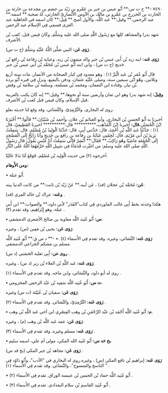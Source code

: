 ٧٤٩٠ -** خ ت س:** أَبُو عبس بن جبر بن عَمْرو بن زَيْد بن جشم بن مجدعة بن حارثة بن الحارث بن الخزرج بن عَمْرو بن مالك بن الأوس الأَنْصارِيّ الحارثي، لَهُ صحبة.** اسمه:** عبد الرحمن،** وقيل:** عَبد اللَّه، والأول أصح.** قِيلَ:** كان اسمه في الجاهلية عبد العزى فسمي فِي الإسلام عبد الرحمن.

شهد بدرا والمشاهد كلها مع رَسُول اللَّهِ صلى الله عليه وسَلَّمَ، وكَانَ فيمن قتل، كعب بْن الأشرف.

**رَوَى عَن:** النبي صَلَّى اللَّهُ عَلَيْهِ وسَلَّمَ (خ ت س) .

**رَوَى عَنه:** ابنه زيد بْن أَبي عبس بْن جبر والد ميمون بْن زيد، وعباية بْن رفاعة بْن رافع بْن خديج (خ ت س) ، وابن ابنه أَبُو عبس بْن مُحَمَّد بْن أَبي عبس بْن جبر.

قال أَبُو عُمَر بْن عَبد الْبَرِّ (١) : وهو معدود فِي كبار الصحابة من الأنصار، مات سنة أربع وثلاثين، وهُوَ ابْن سبعين سنة، وصلى عَلَيْهِ عثمان، ودفن بالبقيع، ونزل فِي قبره أَبُو بردة بْن نيار، وقتادة ابن النعمان، ومحمد بْن مسلمة، وسلمة بْن سلامة بْن وقش.

**وقِيلَ:** إنه شهد بدرا وهو ابن ثمان وأربعين سنة أو نحوها،** وقيل:** إنه كَانَ يكتب بالعربية قبل الإسلام، وكان فيمن قتل كعب بْن الأشرف.

روى له البخاري، والتِّرْمِذِيّ، والنَّسَائي، وقد وقع لنا حديثه بعلو.

أخبرنا به أَبُو الحسن بْن البخاري، وأبو الغنائم بْن علان، وأحمد بْن شَيْبَانَ،** قَالُوا:** أَخْبَرَنَا ابْنُ الْحُصَيْنِ،**قال:** أخبرنا ابْنُ الْمُذْهِب،********** قال:********** أخبرنا القَطِيعِيّ، قال (١) : حَدَّثَنَا عَبد اللَّهِ بْن أَحْمَدَ، قال: حَدَّثني أَبِي، قال: حَدَّثَنَا الْوَلِيدُ بْنُ مُسْلِمٍ، قال: سَمِعْتُ يَزِيدَ بْنَ أَبي مَرْيَمَ، قال: لَحِقَنِي عَبَايَةُ بن رفاعة بن رافع بن خَدِيجٍ وأَنَا رَائِحٌ إِلَى الْمَسْجِدِ إِلَى الْجُمُعَةِ مَاشِيًا وهُوَ رَاكِبٌ،** فَقَالَ:** أَبْشِرْ فَإِنِّي سَمِعْتُ أَبَا عَبْسٍ يَقُولُ: قال رَسُولُ اللَّهِ صلى الله عليه وسلم: من اغبَّرت قَدَمَاهُ فِي سَبِيلِ اللَّهِ حَرَّمَهُمَا اللَّهُ عَلَى النَّارِ.

أخرجوه (٢) من حديث الْوَلِيد بْن مُسْلِم، فَوَقَعَ لَنَا بَدَلا عَالِيًا.

**ومن الأَوهام:**

• أَبُو عبلة.

**عَن:** مُحَمَّد بْن عجلان (قد) ، عَن أبيه،** عَنْ زَيْد بْن ثابت:** من كانت الدنيا بيته.

**وعَنه:** عراك بْن خالد المري (قد) .

هكذا وجدته بخط أَبِي غالب الماوردي فِي كتاب"القَدَر" لأبي داود،** والصواب:** ابن أَبي عبلة، وهو إِبْرَاهِيم، وقد تقدم (٣) .

**• س:** أَبُو عُبَيد اللَّه معاوية بن صالح الأشعري الدمشقي.

**رَوَى عَن:** يحيى بْن مَعِين (س) ، وغيره.

**رَوَى عَنه:** النَّسَائي، وغيره. وقد تقدم فِي الأَسماء (٤) .• -** د س ق:** أَبُو عُبَيد اللَّه مسلم بن مشكم الخزاعي الدمشقي.

**روى عن:** أَبِي ثعلبة الخشني (د س) .

**رَوَى عَنه:** عَبد اللَّهِ بْن العلاء بْن زبر (د س) ، وغيره.

روى له أبو داود، والنَّسَائي، وابن ماجه. وقد تقدم فِي الأَسماء (١) .

**• ت س:** أَبُو عُبَيد اللَّه سَعِيد بْن عَبْد الرحمن المخزومي.

**رَوَى عَن:** سفيان بْن عُيَيْنَة (ت س) وغيره.

**رَوَى عَنه:** التِّرْمِذِيّ، والنَّسَائي. وقد تقدم فِي الأَسماء (٢) .

**• م:** أَبُو عُبَيد اللَّه أَحْمَد بْن عَبْد الرَّحْمَنِ بْن وهب المِصْرِي ابن أخي عَبد اللَّهِ بْن وهب.

**رَوَى عَن:** عمه عَبد اللَّه بْن وهب (م) ، وغيره.

**رَوَى عَنه:** مسلم وغيره. وقد تقدم فِي الأَسماء (٣) .

**• بخ خد س:** أَبُو عُبَيد الله المكي، مولى أم علي، اسمه سليم.

**رَوَى عَن:** مجاهد بْن جبر المكي (بخ قد س) .

**رَوَى عَنه:** إبراهيم بْن نافع المكي (س) ، وغيره.روى له البخاري في "الأدب"، وأَبُو دَاوُد فِي " الناسخ والمنسوخ"، والنَّسَائي. وقد تقدم فِي الأَسماء (١) .

• أَبُو عُبَيد اللَّه حماد بْن الحسن بْن عنبسة الوراق. تقدم فِي الأَسماء (٢) .

• أَبُو عُبَيد القاسم بْن سلام البغدادي. تقدم فِي الأَسماء (٣) .